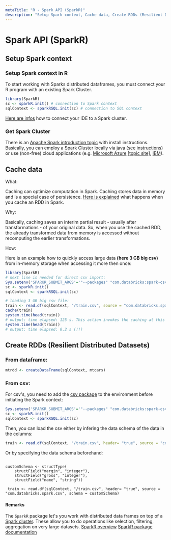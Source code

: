 ```yaml
---
metaTitle: "R - Spark API (SparkR)"
description: "Setup Spark context, Cache data, Create RDDs (Resilient Distributed Datasets)"
---
```


# Spark API (SparkR)



## Setup Spark context


### Setup Spark context in R

To start working with Sparks distributed dataframes, you must connect your R program with an existing Spark Cluster.

```r
library(SparkR)
sc <- sparkR.init() # connection to Spark context
sqlContext <- sparkRSQL.init(sc) # connection to SQL context

```

[Here are infos](https://spark.apache.org/docs/1.6.0/sparkr.html#starting-up-from-rstudio) how to connect your IDE to a Spark cluster.

### Get Spark Cluster

There is an [Apache Spark introduction topic](http://stackoverflow.com/documentation/apache-spark/833/introduction-to-apache-spark#t=201608091436462968765) with install instructions. Basically, you can employ a Spark Cluster locally via java ([see instructions](http://spark.apache.org/docs/latest/)) or use (non-free) cloud applications (e.g. [Microsoft Azure](https://azure.microsoft.com/en-us/services/hdinsight/apache-spark/) [ [topic site]](http://stackoverflow.com/documentation/azure/topics), [IBM](http://www.ibm.com/analytics/us/en/technology/spark/)).



## Cache data


What:

Caching can optimize computation in Spark. Caching stores data in memory and is a special case of persistence. [Here is explained](http://stackoverflow.com/a/28983767/3889242) what happens when you cache an RDD in Spark.

Why:

Basically, caching saves an interim partial result - usually after transformations - of your original data. So, when you use the cached RDD, the already transformed data from memory is accessed without recomputing the earlier transformations.

How:

Here is an example how to quickly access large data **(here 3 GB big csv)** from in-memory storage when accessing it more then once:

```r
library(SparkR)
# next line is needed for direct csv import:
Sys.setenv('SPARKR_SUBMIT_ARGS'='"--packages" "com.databricks:spark-csv_2.10:1.4.0" "sparkr-shell"')
sc <- sparkR.init()
sqlContext <- sparkRSQL.init(sc)

# loading 3 GB big csv file:  
train <- read.df(sqlContext, "/train.csv", source = "com.databricks.spark.csv", inferSchema = "true")
cache(train)
system.time(head(train))
# output: time elapsed: 125 s. This action invokes the caching at this point.
system.time(head(train))
# output: time elapsed: 0.2 s (!!)

```



## Create RDDs (Resilient Distributed Datasets)


### From dataframe:

```r
mtrdd <- createDataFrame(sqlContext, mtcars)

```

### From csv:

For csv's, you need to add the [csv package](https://github.com/databricks/spark-csv) to the environment before initiating the Spark context:

```r
Sys.setenv('SPARKR_SUBMIT_ARGS'='"--packages" "com.databricks:spark-csv_2.10:1.4.0" "sparkr-shell"') # context for csv import read csv -> 
sc <- sparkR.init()
sqlContext <- sparkRSQL.init(sc)

```

Then, you can load the csv either by infering the data schema of the data in the columns:

```r
train <- read.df(sqlContext, "/train.csv", header= "true", source = "com.databricks.spark.csv", inferSchema = "true")

```

Or by specifying the data schema beforehand:

```

customSchema <- structType(
    structField("margin", "integer"),
    structField("gross", "integer"),
    structField("name", "string"))

 train <- read.df(sqlContext, "/train.csv", header= "true", source = "com.databricks.spark.csv", schema = customSchema)

```



#### Remarks


The `SparkR` package let's you work with distributed data frames on top of a [Spark cluster](http://spark.apache.org/). These allow you to do operations like selection, filtering, aggregation on very large datasets.
[SparkR overview](https://spark.apache.org/docs/latest/sparkr.html)
[SparkR package documentation](https://spark.apache.org/docs/1.5.1/api/R/)


